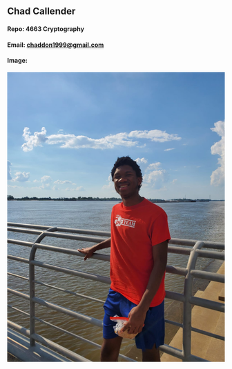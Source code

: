 ## Chad Callender
#### Repo: 4663 Cryptography
#### Email: chaddon1999@gmail.com
#### Image:
![profile photo|1200x1600, 50%](IMG-20200623-WA0009.jpg)
